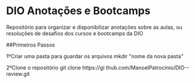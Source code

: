 # DIO Anotações e Bootcamps
Repositório para organizar  e disponibilizar anotações sobre as aulas, ou resoluções de desafios dos cursos e bootcamps da DIO

##Primeiros Passos

1ºCriar uma pasta para guardar os arquivos
   mkdir "nome da nova pasta"
 
2ºClone o repositório
   git clone https://gi  thub.com/ManoelPatrocinio/DIO--review.git


